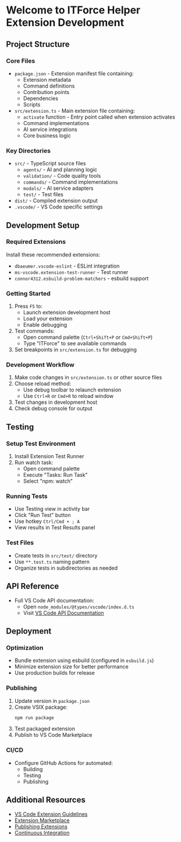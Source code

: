 # Welcome to ITForce Helper Extension Development

## Project Structure

### Core Files
* `package.json` - Extension manifest file containing:
  * Extension metadata
  * Command definitions
  * Contribution points
  * Dependencies
  * Scripts
* `src/extension.ts` - Main extension file containing:
  * `activate` function - Entry point called when extension activates
  * Command implementations
  * AI service integrations
  * Core business logic

### Key Directories
* `src/` - TypeScript source files
  * `agents/` - AI and planning logic
  * `validation/` - Code quality tools
  * `commands/` - Command implementations
  * `modals/` - AI service adapters
  * `test/` - Test files
* `dist/` - Compiled extension output
* `.vscode/` - VS Code specific settings

## Development Setup

### Required Extensions
Install these recommended extensions:
* `dbaeumer.vscode-eslint` - ESLint integration
* `ms-vscode.extension-test-runner` - Test runner
* `connor4312.esbuild-problem-matchers` - esbuild support

### Getting Started
1. Press `F5` to:
   * Launch extension development host
   * Load your extension
   * Enable debugging
2. Test commands:
   * Open command palette (`Ctrl+Shift+P` or `Cmd+Shift+P`)
   * Type "ITForce" to see available commands
3. Set breakpoints in `src/extension.ts` for debugging

### Development Workflow
1. Make code changes in `src/extension.ts` or other source files
2. Choose reload method:
   * Use debug toolbar to relaunch extension
   * Use `Ctrl+R` or `Cmd+R` to reload window
3. Test changes in development host
4. Check debug console for output

## Testing

### Setup Test Environment
1. Install Extension Test Runner
2. Run watch task:
   * Open command palette
   * Execute "Tasks: Run Task"
   * Select "npm: watch"

### Running Tests
* Use Testing view in activity bar
* Click "Run Test" button
* Use hotkey `Ctrl/Cmd + ; A`
* View results in Test Results panel

### Test Files
* Create tests in `src/test/` directory
* Use `**.test.ts` naming pattern
* Organize tests in subdirectories as needed

## API Reference
* Full VS Code API documentation:
  * Open `node_modules/@types/vscode/index.d.ts`
  * Visit [VS Code API Documentation](https://code.visualstudio.com/api)

## Deployment

### Optimization
* Bundle extension using esbuild (configured in `esbuild.js`)
* Minimize extension size for better performance
* Use production builds for release

### Publishing
1. Update version in `package.json`
2. Create VSIX package:
   ```bash
   npm run package
   ```
3. Test packaged extension
4. Publish to VS Code Marketplace

### CI/CD
* Configure GitHub Actions for automated:
  * Building
  * Testing
  * Publishing

## Additional Resources
* [VS Code Extension Guidelines](https://code.visualstudio.com/api/references/extension-guidelines)
* [Extension Marketplace](https://marketplace.visualstudio.com/vscode)
* [Publishing Extensions](https://code.visualstudio.com/api/working-with-extensions/publishing-extension)
* [Continuous Integration](https://code.visualstudio.com/api/working-with-extensions/continuous-integration)
